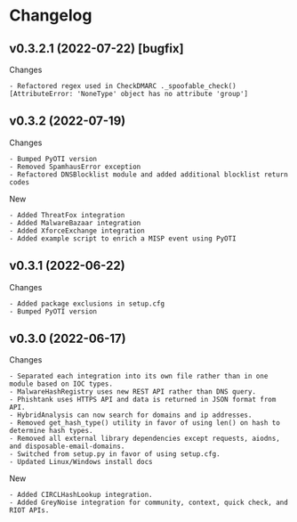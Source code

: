 Changelog
=========

v0.3.2.1 (2022-07-22) [bugfix]
----------------------------

Changes
~~~~~~~
- Refactored regex used in CheckDMARC ._spoofable_check() [AttributeError: 'NoneType' object has no attribute 'group']
~~~~~~~

v0.3.2 (2022-07-19)
-------------------

Changes
~~~~~~~
- Bumped PyOTI version
- Removed SpamhausError exception
- Refactored DNSBlocklist module and added additional blocklist return codes
~~~~~~~

New
~~~
- Added ThreatFox integration
- Added MalwareBazaar integration
- Added XforceExchange integration
- Added example script to enrich a MISP event using PyOTI
~~~

v0.3.1 (2022-06-22)
-------------------

Changes
~~~~~~~
- Added package exclusions in setup.cfg
- Bumped PyOTI version
~~~~~~~

v0.3.0 (2022-06-17)
-------------------

Changes
~~~~~~~
- Separated each integration into its own file rather than in one module based on IOC types.
- MalwareHashRegistry uses new REST API rather than DNS query.
- Phishtank uses HTTPS API and data is returned in JSON format from API.
- HybridAnalysis can now search for domains and ip addresses.
- Removed get_hash_type() utility in favor of using len() on hash to determine hash types.
- Removed all external library dependencies except requests, aiodns, and disposable-email-domains.
- Switched from setup.py in favor of using setup.cfg.
- Updated Linux/Windows install docs
~~~~~~~

New
~~~
- Added CIRCLHashLookup integration.
- Added GreyNoise integration for community, context, quick check, and RIOT APIs.
~~~